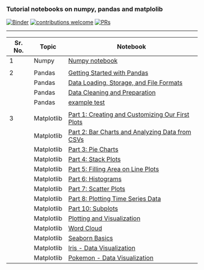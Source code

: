 ### Tutorial notebooks on numpy, pandas and matplolib

[![Binder](https://mybinder.org/badge_logo.svg)](https://mybinder.org/v2/gh/veb-101/Numpy-Pandas-Matplotlib-Tutorial/master) [![contributions welcome](https://img.shields.io/badge/contributions-welcome-brightgreen.svg?style=flat)](https://github.com/veb-101/Numpy-Pandas-Matplotlib-Tutorial/issues) [![PRs](https://img.shields.io/badge/PRs-welcome-brightgreen.svg)](https://github.com/veb-101/Numpy-Pandas-Matplotlib-Tutorial/pulls)
__________


| Sr. No. | Topic      | Notebook                                                                                                                                                                                                    |
| ------- | ---------- | ----------------------------------------------------------------------------------------------------------------------------------------------------------------------------------------------------------- |
| 1       | Numpy      | [Numpy notebook](https://nbviewer.jupyter.org/github/veb-101/Numpy-Pandas-Matplotlib-Tutorial/blob/master/numpy/Numpy%20basic%20tutorial.ipynb)                                                             |
|         |            |                                                                                                                                                                                                             |
| 2       | Pandas     | [Getting Started with Pandas](https://nbviewer.jupyter.org/github/veb-101/Numpy-Pandas-Matplotlib-Tutorial/blob/master/pandas/Getting%20started%20with%20pandas.ipynb)                                      |
|         | Pandas     | [Data Loading, Storage, and File Formats](https://nbviewer.jupyter.org/github/veb-101/Numpy-Pandas-Matplotlib-Tutorial/blob/master/pandas/Data%20Loading%2C%20Storage%2C%20and%20File%20Formats.ipynb)      |
|         | Pandas     | [Data Cleaning and Preparation](https://nbviewer.jupyter.org/github/veb-101/Numpy-Pandas-Matplotlib-Tutorial/blob/master/pandas/Data%20Cleaning%20and%20Preparation.ipynb)                                  |
|         | Pandas     | [example test](https://nbviewer.jupyter.org/github/veb-101/Numpy-Pandas-Matplotlib-Tutorial/blob/master/pandas/test.ipynb)                                                                                  |
|         |            |                                                                                                                                                                                                             |
| 3       | Matplotlib | [Part 1: Creating and Customizing Our First Plots](https://nbviewer.jupyter.org/github/veb-101/Numpy-Pandas-Matplotlib-Tutorial/blob/master/matplotlib/Part%2001%20Introduction%20and%20Line%20Plots.ipynb) |
|         | Matplotlib | [Part 2: Bar Charts and Analyzing Data from CSVs](https://nbviewer.jupyter.org/github/veb-101/Numpy-Pandas-Matplotlib-Tutorial/blob/master/matplotlib/Part%2002%20Bar%20Charts.ipynb)                       |
|         | Matplotlib | [Part 3: Pie Charts](https://nbviewer.jupyter.org/github/veb-101/Numpy-Pandas-Matplotlib-Tutorial/blob/master/matplotlib/Part%2003%20Pie%20Charts.ipynb)                                                    |
|         | Matplotlib | [Part 4: Stack Plots](https://nbviewer.jupyter.org/github/veb-101/Numpy-Pandas-Matplotlib-Tutorial/blob/master/matplotlib/Part%2004%20Stack%20Plots.ipynb)                                                  |
|         | Matplotlib | [Part 5: Filling Area on Line Plots](https://nbviewer.jupyter.org/github/veb-101/Numpy-Pandas-Matplotlib-Tutorial/blob/master/matplotlib/Part%2005%20Fill%20Between.ipynb)                                  |
|         | Matplotlib | [Part 6: Histograms](https://nbviewer.jupyter.org/github/veb-101/Numpy-Pandas-Matplotlib-Tutorial/blob/master/matplotlib/Part%2006%20Histograms.ipynb)                                                      |
|         | Matplotlib | [Part 7: Scatter Plots](https://nbviewer.jupyter.org/github/veb-101/Numpy-Pandas-Matplotlib-Tutorial/blob/master/matplotlib/Part%2007%20Scatter%20Plots.ipynb)                                              |
|         | Matplotlib | [Part 8: Plotting Time Series Data](https://nbviewer.jupyter.org/github/veb-101/Numpy-Pandas-Matplotlib-Tutorial/blob/master/matplotlib/Part%2008%20Time%20Series.ipynb)                                    |
|         | Matplotlib | [Part 10: Subplots](https://nbviewer.jupyter.org/github/veb-101/Numpy-Pandas-Matplotlib-Tutorial/blob/master/matplotlib/Part%2010%20Subplots.ipynb)                                                         |
|         | Matplotlib | [Plotting and Visualization](https://nbviewer.jupyter.org/github/veb-101/Numpy-Pandas-Matplotlib-Tutorial/blob/master/matplotlib/Plotting%20and%20Visualization.ipynb)                                      |
|         | Matplotlib | [Word Cloud](https://nbviewer.jupyter.org/github/veb-101/Numpy-Pandas-Matplotlib-Tutorial/blob/master/matplotlib/Word%20Cloud.ipynb)                                                                        |
|         | Matplotlib | [Seaborn Basics](https://nbviewer.jupyter.org/github/veb-101/Numpy-Pandas-Matplotlib-Tutorial/blob/master/matplotlib/matplotlib-seaborn-basic.ipynb)                                                        |
|         | Matplotlib | [Iris - Data Visualization](https://nbviewer.jupyter.org/github/veb-101/Numpy-Pandas-Matplotlib-Tutorial/blob/master/matplotlib/Data-Visualizations.ipynb)                                                  |
|         | Matplotlib | [Pokemon - Data Visualization](https://nbviewer.jupyter.org/github/veb-101/Numpy-Pandas-Matplotlib-Tutorial/blob/master/matplotlib/seaborn_tutorial_EDS.ipynb)                                              |
